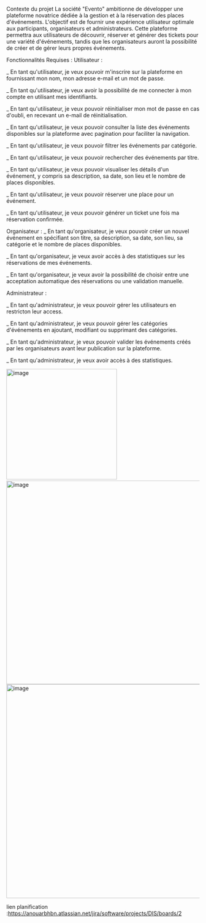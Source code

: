Contexte du projet
La société "Evento" ambitionne de développer une plateforme novatrice dédiée à la gestion et à la réservation des places d'événements. L'objectif est de fournir une expérience utilisateur optimale aux participants, organisateurs et administrateurs. Cette plateforme permettra aux utilisateurs de découvrir, réserver et générer des tickets pour une variété d'événements, tandis que les organisateurs auront la possibilité de créer et de gérer leurs propres événements.


Fonctionnalités Requises :
Utilisateur :

_ En tant qu'utilisateur, je veux pouvoir m'inscrire sur la plateforme en fournissant mon nom, mon adresse e-mail et un mot de passe.

_ En tant qu'utilisateur, je veux avoir la possibilité de me connecter à mon compte en utilisant mes identifiants.

_ En tant qu'utilisateur, je veux pouvoir réinitialiser mon mot de passe en cas d'oubli, en recevant un e-mail de réinitialisation.

_ En tant qu'utilisateur, je veux pouvoir consulter la liste des événements disponibles sur la plateforme avec pagination pour faciliter la navigation.

_ En tant qu'utilisateur, je veux pouvoir filtrer les événements par catégorie.

_ En tant qu'utilisateur, je veux pouvoir rechercher des événements par titre.

_ En tant qu'utilisateur, je veux pouvoir visualiser les détails d'un événement, y compris sa description, sa date, son lieu et le nombre de places disponibles.

_ En tant qu'utilisateur, je veux pouvoir réserver une place pour un événement.

_ En tant qu'utilisateur, je veux pouvoir générer un ticket une fois ma réservation confirmée.

Organisateur :
_ En tant qu'organisateur, je veux pouvoir créer un nouvel événement en spécifiant son titre, sa description, sa date, son lieu, sa catégorie et le nombre de places disponibles.

_ En tant qu'organisateur, je veux avoir accès à des statistiques sur les réservations de mes événements.

_ En tant qu'organisateur, je veux avoir la possibilité de choisir entre une acceptation automatique des réservations ou une validation manuelle.

Administrateur :

_ En tant qu'administrateur, je veux pouvoir gérer les utilisateurs en restricton leur access.

_ En tant qu'administrateur, je veux pouvoir gérer les catégories d'événements en ajoutant, modifiant ou supprimant des catégories.

_ En tant qu'administrateur, je veux pouvoir valider les événements créés par les organisateurs avant leur publication sur la plateforme.

_ En tant qu'administrateur, je veux avoir accès à des statistiques.

​<img width="288" alt="image" src="https://github.com/anwar-bouchehboun/gestion_Evenement/assets/76851076/7abf1336-6901-4829-912b-89a13100c701">
<img width="530" alt="image" src="https://github.com/anwar-bouchehboun/gestion_Evenement/assets/76851076/f351571f-8ddc-4668-91b9-91f2fe26d9cc">
<img width="557" alt="image" src="https://github.com/anwar-bouchehboun/gestion_Evenement/assets/76851076/22f73f9b-9f99-41ac-8113-bee90721475a">

lien planification :https://anouarbhbn.atlassian.net/jira/software/projects/DIS/boards/2
